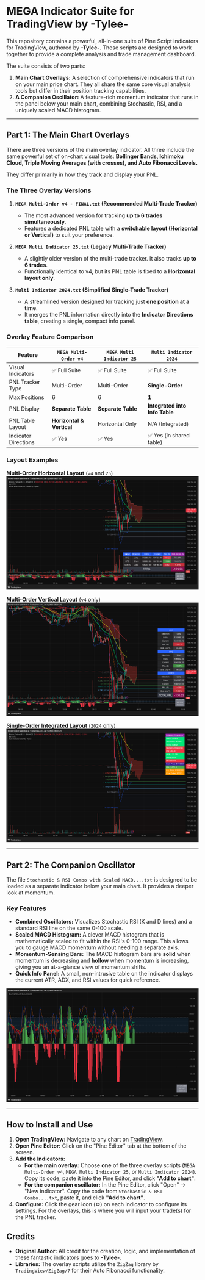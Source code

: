 # MEGA Indicator Suite for TradingView by -Tylee-

This repository contains a powerful, all-in-one suite of Pine Script indicators for TradingView, authored by **-Tylee-**. These scripts are designed to work together to provide a complete analysis and trade management dashboard.

The suite consists of two parts:
1.  **Main Chart Overlays:** A selection of comprehensive indicators that run on your main price chart. They all share the same core visual analysis tools but differ in their position tracking capabilities.
2.  **A Companion Oscillator:** A feature-rich momentum indicator that runs in the panel below your main chart, combining Stochastic, RSI, and a uniquely scaled MACD histogram.

---

## Part 1: The Main Chart Overlays

There are three versions of the main overlay indicator. All three include the same powerful set of on-chart visual tools: **Bollinger Bands, Ichimoku Cloud, Triple Moving Averages (with crosses), and Auto Fibonacci Levels.**

They differ primarily in how they track and display your PNL.

### The Three Overlay Versions

1.  **`MEGA Multi-Order v4 - FINAL.txt` (Recommended Multi-Trade Tracker)**
    *   The most advanced version for tracking **up to 6 trades simultaneously**.
    *   Features a dedicated PNL table with a **switchable layout (Horizontal or Vertical)** to suit your preference.

2.  **`MEGA Multi Indicator 25.txt` (Legacy Multi-Trade Tracker)**
    *   A slightly older version of the multi-trade tracker. It also tracks **up to 6 trades**.
    *   Functionally identical to v4, but its PNL table is fixed to a **Horizontal layout only**.

3.  **`Multi Indicator 2024.txt` (Simplified Single-Trade Tracker)**
    *   A streamlined version designed for tracking just **one position at a time**.
    *   It merges the PNL information directly into the **Indicator Directions table**, creating a single, compact info panel.

### Overlay Feature Comparison

| Feature                 | `MEGA Multi-Order v4`      | `MEGA Multi Indicator 25` | `Multi Indicator 2024`         |
| ----------------------- | -------------------------- | ------------------------- | ------------------------------ |
| Visual Indicators       | ✅ Full Suite              | ✅ Full Suite             | ✅ Full Suite                  |
| PNL Tracker Type        | Multi-Order                | Multi-Order               | **Single-Order**               |
| Max Positions           | 6                          | 6                         | **1**                          |
| PNL Display             | **Separate Table**         | **Separate Table**        | **Integrated into Info Table** |
| PNL Table Layout        | **Horizontal & Vertical**  | Horizontal Only           | N/A (Integrated)               |
| Indicator Directions    | ✅ Yes                     | ✅ Yes                    | ✅ Yes (in shared table)         |

### Layout Examples

**Multi-Order Horizontal Layout** (`v4` and `25`)
![Horizontal PNL Table Layout](./images/BTCUSDT_2025-06-12_23-37-31_934c5.png)

**Multi-Order Vertical Layout** (`v4` only)
![Vertical PNL Table Layout](./images/BTCUSDT_2025-06-12_23-36-53_4703e.png)

**Single-Order Integrated Layout** (`2024` only)
![Single-Order Info Table](./images/BTCUSDT_2025-06-12_23-44-59_2ac41.png)

---

## Part 2: The Companion Oscillator

The file `Stochastic & RSI Combo with Scaled MACD....txt` is designed to be loaded as a separate indicator below your main chart. It provides a deeper look at momentum.

### Key Features
*   **Combined Oscillators:** Visualizes Stochastic RSI (K and D lines) and a standard RSI line on the same 0-100 scale.
*   **Scaled MACD Histogram:** A clever MACD histogram that is mathematically scaled to fit within the RSI's 0-100 range. This allows you to gauge MACD momentum without needing a separate axis.
*   **Momentum-Sensing Bars:** The MACD histogram bars are **solid** when momentum is decreasing and **hollow** when momentum is increasing, giving you an at-a-glance view of momentum shifts.
*   **Quick Info Panel:** A small, non-intrusive table on the indicator displays the current ATR, ADX, and RSI values for quick reference.

![Companion Oscillator Screenshot](./images/BTCUSDT_2025-06-12_23-39-04_1b0c8.png)

---

## How to Install and Use

1.  **Open TradingView:** Navigate to any chart on [TradingView](https://www.tradingview.com).
2.  **Open Pine Editor:** Click on the "Pine Editor" tab at the bottom of the screen.
3.  **Add the Indicators:**
    *   **For the main overlay:** Choose **one** of the three overlay scripts (`MEGA Multi-Order v4`, `MEGA Multi Indicator 25`, or `Multi Indicator 2024`). Copy its code, paste it into the Pine Editor, and click **"Add to chart"**.
    *   **For the companion oscillator:** In the Pine Editor, click "Open" -> "New indicator". Copy the code from `Stochastic & RSI Combo....txt`, paste it, and click **"Add to chart"**.
4.  **Configure:** Click the gear icon (⚙️) on each indicator to configure its settings. For the overlays, this is where you will input your trade(s) for the PNL tracker.

## Credits

*   **Original Author:** All credit for the creation, logic, and implementation of these fantastic indicators goes to **-Tylee-**.
*   **Libraries:** The overlay scripts utilize the `ZigZag` library by `TradingView/ZigZag/7` for their Auto Fibonacci functionality.
